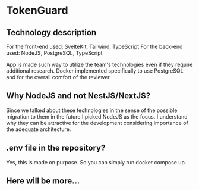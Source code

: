 # TokenGuard

## Technology description
For the front-end used: SvelteKit, Tailwind, TypeScript
For the back-end used: NodeJS, PostgreSQL, TypeScript

App is made such way to utilize the team's technologies even if they require additional research.
Docker implemented specifically to use PostgreSQL and for the overall comfort of the reviewer.

## Why NodeJS and not NestJS/NextJS?
Since we talked about these technologies in the sense of the possible migration to them in the future I picked
NodeJS as the focus. I understand why they can be attractive for the development considering importance of the adequate architecture.

## .env file in the repository?
Yes, this is made on purpose. So you can simply run docker compose up. 

## Here will be more...
